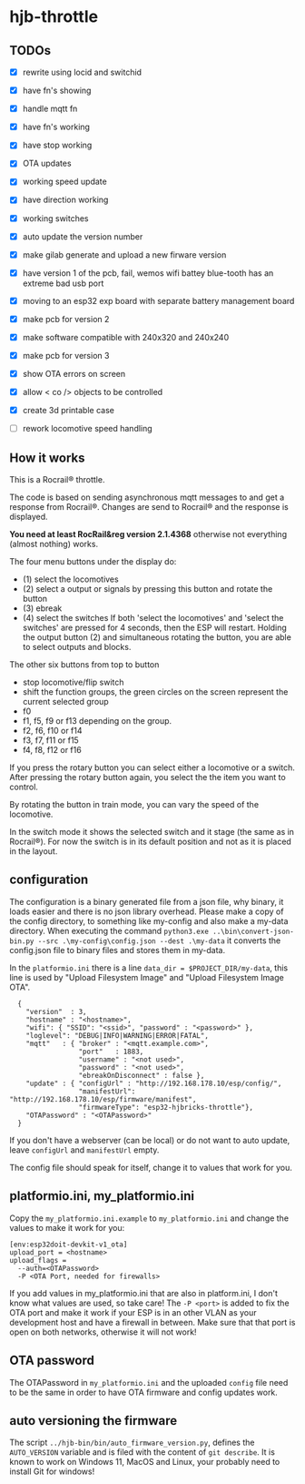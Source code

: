 # hjb-throttle
## TODOs

- [x] rewrite using locid and switchid
- [x] have fn's showing
- [x] handle mqtt fn
- [x] have fn's working
- [x] have stop working
- [x] OTA updates
- [x] working speed update
- [x] have direction working
- [x] working switches
- [x] auto update the version number
- [x] make gilab generate and upload a new firware version
- [x] have version 1 of the pcb, fail, wemos wifi battey blue-tooth has an extreme bad usb port
- [x] moving to an esp32 exp board with separate battery management board
- [x] make pcb for version 2
- [x] make software compatible with 240x320 and 240x240
- [x] make pcb for version 3
- [x] show OTA errors on screen
- [x] allow < co /> objects to be controlled
- [x] create 3d printable case
- [ ] rework locomotive speed handling 


## How it works

This is a Rocrail&reg; throttle.

The code is based on sending asynchronous mqtt messages to and get a response from Rocrail&reg;.
Changes are send to Rocrail&reg; and the response is displayed.

**You need at least RocRail&reg version 2.1.4368** otherwise not everything (almost nothing) works.

The four menu buttons under the display do:
 - (1) select the locomotives 
 - (2) select a output or signals by pressing this button and rotate the button
 - (3) ebreak
 - (4) select the switches
If both 'select the locomotives' and 'select the switches' are pressed for 4 seconds, then the ESP will restart.
Holding the output button (2) and simultaneous rotating the button, you are able to select outputs and blocks.

The other six buttons from top to button
 - stop locomotive/flip switch
 - shift the function groups, the green circles on the screen represent the current selected group
 - f0
 - f1, f5, f9 or f13 depending on the group.
 - f2, f6, f10 or f14
 - f3, f7, f11 or f15
 - f4, f8, f12 or f16

 If you press the rotary button you can select either a locomotive or a switch. After pressing the rotary button again, you select the the item you want to control.

 By rotating the button in train mode, you can vary the speed of the locomotive.

 In the switch mode it shows the selected switch and it stage (the same as in Rocrail&reg;). For now the switch is in its default position and not as it is placed in the layout.
  
## configuration

The configuration is a binary generated file from a json file, why binary, it loads easier and there is no json library overhead.
Please make a copy of the config directory, to something like my-config and also make a my-data directory. When executing the command 
```python3.exe ..\bin\convert-json-bin.py --src .\my-config\config.json --dest .\my-data``` it converts the config.json file to binary files and stores them in my-data.

In the ```platformio.ini``` there is a line ```data_dir = $PROJECT_DIR/my-data```, this line is used by "Upload Filesystem Image" and "Upload Filesystem Image OTA".

```
  {
    "version"  : 3,
    "hostname" : "<hostname>",
    "wifi": { "SSID": "<ssid>", "password" : "<password>" },
    "loglevel": "DEBUG|INFO|WARNING|ERROR|FATAL", 
    "mqtt"   : { "broker" : "<mqtt.example.com>", 
                 "port"   : 1883,
                 "username" : "<not used>",
                 "password" : "<not used>", 
                 "ebreakOnDisconnect" : false },
    "update" : { "configUrl" : "http://192.168.178.10/esp/config/",
                 "manifestUrl": "http://192.168.178.10/esp/firmware/manifest",
                 "firmwareType": "esp32-hjbricks-throttle"},
    "OTAPassword" : "<OTAPassword>"
  }
```
If you don't have a webserver (can be local) or do not want to auto update, leave ```configUrl``` and ```manifestUrl``` empty.

The config file should speak for itself, change it to values that work for you.

## platformio.ini, my_platformio.ini

Copy the ```my_platformio.ini.example``` to ```my_platformio.ini``` and change the values to make it work for you:
```
[env:esp32doit-devkit-v1_ota]
upload_port = <hostname>
upload_flags = 
  --auth=<OTAPassword>
  -P <OTA Port, needed for firewalls>
```
If you add values in my_platformio.ini that are also in platform.ini, I don't know what values are used, so take care!
The ```-P <port>``` is added to fix the OTA port and make it work if your ESP is in an other VLAN as your development host and have a firewall in between. Make sure that that port is open on both networks, otherwise it will not work!

## OTA password

The OTAPassword in ```my_platformio.ini``` and the uploaded ```config``` file need to be the same in order to have OTA firmware and config updates work. 

## auto versioning the firmware

The script ```../hjb-bin/bin/auto_firmware_version.py```, defines the ```AUTO_VERSION``` variable and is filed with the content of ```git describe```. It is known to work on Windows 11, MacOS and Linux, your probably need to install Git for windows! 
 
